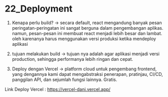 # 22_Deployment

1. Kenapa perlu build? -> secara default, react mengandung banyak pesan peringatan-peringatan ini sangat berguna dalam pengembangan aplikas. namun, pesan-pesan ini membuat react menjadi lebih besar dan lambat. oleh karenanya harus menggunakan versi produksi ketika mendeploy aplikasi

2. tujuan melakukan build -> tujuan nya adalah agar aplikasi menjadi versi production, sehingga performanya lebih ringan dan cepat. 

3. Deploy dengan Vercel -> platform cloud untuk pengembang frontend, yang dengannya kami dapat mengabstraksi penerapan, pratinjau, CI/CD, panggilan API, dan sejumlah fungsi lainnya. Gratis.

Link Deploy Vercel : https://vercel-dani.vercel.app/ 